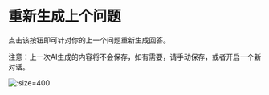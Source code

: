 # 重新生成上个问题

点击该按钮即可针对你的上一个问题重新生成回答。

注意：上一次AI生成的内容将不会保存，如有需要，请手动保存，或者开启一个新对话。

![](https://blog-r2.jw1.dev/Ro7S_1xpXQleGQ6D.png ':size=400')
